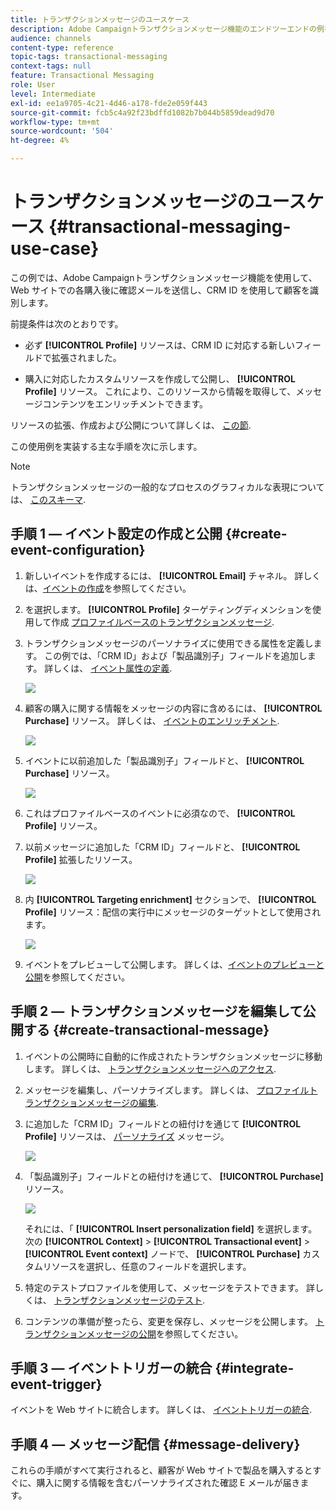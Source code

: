 ```yaml
---
title: トランザクションメッセージのユースケース
description: Adobe Campaignトランザクションメッセージ機能のエンドツーエンドの例を紹介します。
audience: channels
content-type: reference
topic-tags: transactional-messaging
context-tags: null
feature: Transactional Messaging
role: User
level: Intermediate
exl-id: ee1a9705-4c21-4d46-a178-fde2e059f443
source-git-commit: fcb5c4a92f23bdffd1082b7b044b5859dead9d70
workflow-type: tm+mt
source-wordcount: '504'
ht-degree: 4%

---
```


# トランザクションメッセージのユースケース {#transactional-messaging-use-case}

この例では、Adobe Campaignトランザクションメッセージ機能を使用して、Web サイトでの各購入後に確認メールを送信し、CRM ID を使用して顧客を識別します。

前提条件は次のとおりです。

* 必ず **[!UICONTROL Profile]** リソースは、CRM ID に対応する新しいフィールドで拡張されました。

* 購入に対応したカスタムリソースを作成して公開し、 **[!UICONTROL Profile]** リソース。 これにより、このリソースから情報を取得して、メッセージコンテンツをエンリッチメントできます。

リソースの拡張、作成および公開について詳しくは、 [この節](../../developing/using/key-steps-to-add-a-resource.md).

この使用例を実装する主な手順を次に示します。

>[!NOTE]
>
>トランザクションメッセージの一般的なプロセスのグラフィカルな表現については、 [このスキーマ](../../channels/using/getting-started-with-transactional-msg.md#key-steps).

## 手順 1 — イベント設定の作成と公開 {#create-event-configuration}

1. 新しいイベントを作成するには、 **[!UICONTROL Email]** チャネル。 詳しくは、[イベントの作成](../../channels/using/configuring-transactional-event.md#creating-an-event)を参照してください。

1. を選択します。 **[!UICONTROL Profile]** ターゲティングディメンションを使用して作成 [プロファイルベースのトランザクションメッセージ](../../channels/using/configuring-transactional-event.md#profile-based-transactional-messages).

1. トランザクションメッセージのパーソナライズに使用できる属性を定義します。 この例では、「CRM ID」および「製品識別子」フィールドを追加します。 詳しくは、 [イベント属性の定義](../../channels/using/configuring-transactional-event.md#defining-the-event-attributes).

   ![](assets/message-center_usecase1.png)

1. 顧客の購入に関する情報をメッセージの内容に含めるには、 **[!UICONTROL Purchase]** リソース。 詳しくは、 [イベントのエンリッチメント](../../channels/using/configuring-transactional-event.md#enriching-the-transactional-message-content).

   ![](assets/message-center_usecase2.png)

1. イベントに以前追加した「製品識別子」フィールドと、 **[!UICONTROL Purchase]** リソース。

   ![](assets/message-center_usecase3.png)

1. これはプロファイルベースのイベントに必須なので、 **[!UICONTROL Profile]** リソース。

1. 以前メッセージに追加した「CRM ID」フィールドと、 **[!UICONTROL Profile]** 拡張したリソース。 <!--What's the purpose to have created a CRM ID for this event and to have the CRM ID as a join condition? could it be any other field provided you created it in the event?-->

   ![](assets/message-center_usecase4.png)

1. 内 **[!UICONTROL Targeting enrichment]** セクションで、 **[!UICONTROL Profile]** リソース：配信の実行中にメッセージのターゲットとして使用されます。

   ![](assets/message-center_usecase5.png)

1. イベントをプレビューして公開します。 詳しくは、[イベントのプレビューと公開](../../channels/using/publishing-transactional-event.md#previewing-and-publishing-the-event)を参照してください。

## 手順 2 — トランザクションメッセージを編集して公開する {#create-transactional-message}

1. イベントの公開時に自動的に作成されたトランザクションメッセージに移動します。 詳しくは、 [トランザクションメッセージへのアクセス](../../channels/using/editing-transactional-message.md#accessing-transactional-messages).

1. メッセージを編集し、パーソナライズします。 詳しくは、 [プロファイルトランザクションメッセージの編集](../../channels/using/editing-transactional-message.md#editing-profile-transactional-message).

1. に追加した「CRM ID」フィールドとの紐付けを通じて **[!UICONTROL Profile]** リソースは、 [パーソナライズ](../../designing/using/personalization.md#inserting-a-personalization-field) メッセージ。

   ![](assets/message-center_usecase6.png)

1. 「製品識別子」フィールドとの紐付けを通じて、 **[!UICONTROL Purchase]** リソース。

   ![](assets/message-center_usecase7.png)

   それには、「 **[!UICONTROL Insert personalization field]** を選択します。 次の **[!UICONTROL Context]** > **[!UICONTROL Transactional event]** > **[!UICONTROL Event context]** ノードで、 **[!UICONTROL Purchase]** カスタムリソースを選択し、任意のフィールドを選択します。

1. 特定のテストプロファイルを使用して、メッセージをテストできます。 詳しくは、 [トランザクションメッセージのテスト](../../channels/using/testing-transactional-message.md#testing-a-transactional-message).

1. コンテンツの準備が整ったら、変更を保存し、メッセージを公開します。 [トランザクションメッセージの公開](../../channels/using/publishing-transactional-message.md#publishing-a-transactional-message)を参照してください。

## 手順 3 — イベントトリガーの統合 {#integrate-event-trigger}

イベントを Web サイトに統合します。 詳しくは、 [イベントトリガーの統合](../../channels/using/getting-started-with-transactional-msg.md#integrate-event-trigger).

## 手順 4 — メッセージ配信 {#message-delivery}

これらの手順がすべて実行されると、顧客が Web サイトで製品を購入するとすぐに、購入に関する情報を含むパーソナライズされた確認 E メールが届きます。
